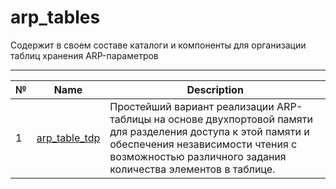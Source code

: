 # arp_tables

Содержит в своем составе каталоги и компоненты для организации таблиц хранения ARP-параметров

-------------

№ | Name | Description 
--|------|------------
1 | [arp_table_tdp](https://github.com/MasterPlayer/xilinx-vhdl/tree/master/eth_parts/arp_tables/arp_table_tdp) | Простейший вариант реализации ARP-таблицы на основе двухпортовой памяти для разделения доступа к этой памяти и обеспечения независимости чтения с возможностью различного задания количества элементов в таблице. 
